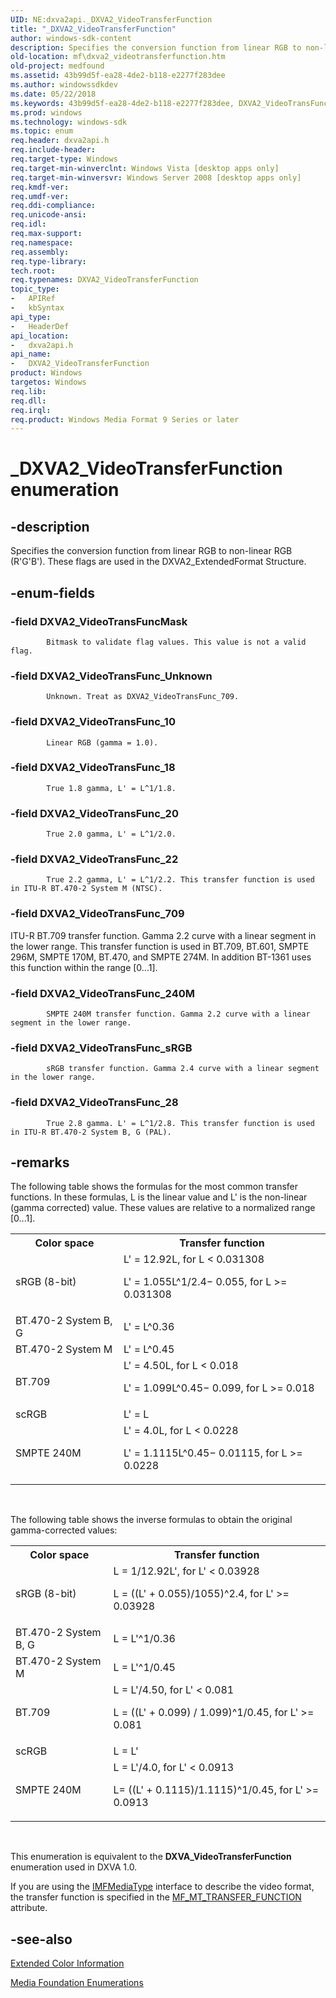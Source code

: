 ```yaml
---
UID: NE:dxva2api._DXVA2_VideoTransferFunction
title: "_DXVA2_VideoTransferFunction"
author: windows-sdk-content
description: Specifies the conversion function from linear RGB to non-linear RGB (R'G'B').
old-location: mf\dxva2_videotransferfunction.htm
old-project: medfound
ms.assetid: 43b99d5f-ea28-4de2-b118-e2277f283dee
ms.author: windowssdkdev
ms.date: 05/22/2018
ms.keywords: 43b99d5f-ea28-4de2-b118-e2277f283dee, DXVA2_VideoTransFuncMask, DXVA2_VideoTransFunc_10, DXVA2_VideoTransFunc_18, DXVA2_VideoTransFunc_20, DXVA2_VideoTransFunc_22, DXVA2_VideoTransFunc_240M, DXVA2_VideoTransFunc_28, DXVA2_VideoTransFunc_709, DXVA2_VideoTransFunc_Unknown, DXVA2_VideoTransFunc_sRGB, DXVA2_VideoTransferFunction, DXVA2_VideoTransferFunction enumeration [Media Foundation], _DXVA2_VideoTransferFunction, dxva2api/DXVA2_VideoTransFuncMask, dxva2api/DXVA2_VideoTransFunc_10, dxva2api/DXVA2_VideoTransFunc_18, dxva2api/DXVA2_VideoTransFunc_20, dxva2api/DXVA2_VideoTransFunc_22, dxva2api/DXVA2_VideoTransFunc_240M, dxva2api/DXVA2_VideoTransFunc_28, dxva2api/DXVA2_VideoTransFunc_709, dxva2api/DXVA2_VideoTransFunc_Unknown, dxva2api/DXVA2_VideoTransFunc_sRGB, dxva2api/DXVA2_VideoTransferFunction, mf.dxva2_videotransferfunction
ms.prod: windows
ms.technology: windows-sdk
ms.topic: enum
req.header: dxva2api.h
req.include-header: 
req.target-type: Windows
req.target-min-winverclnt: Windows Vista [desktop apps only]
req.target-min-winversvr: Windows Server 2008 [desktop apps only]
req.kmdf-ver: 
req.umdf-ver: 
req.ddi-compliance: 
req.unicode-ansi: 
req.idl: 
req.max-support: 
req.namespace: 
req.assembly: 
req.type-library: 
tech.root: 
req.typenames: DXVA2_VideoTransferFunction
topic_type:
-	APIRef
-	kbSyntax
api_type:
-	HeaderDef
api_location:
-	dxva2api.h
api_name:
-	DXVA2_VideoTransferFunction
product: Windows
targetos: Windows
req.lib: 
req.dll: 
req.irql: 
req.product: Windows Media Format 9 Series or later
---
```


# _DXVA2_VideoTransferFunction enumeration


## -description


Specifies the conversion function from linear RGB to non-linear RGB (R'G'B'). These flags are used in the DXVA2_ExtendedFormat Structure.
        
      


## -enum-fields




### -field DXVA2_VideoTransFuncMask


            Bitmask to validate flag values. This value is not a valid flag.
          


### -field DXVA2_VideoTransFunc_Unknown


            Unknown. Treat as DXVA2_VideoTransFunc_709.
          


### -field DXVA2_VideoTransFunc_10


            Linear RGB (gamma = 1.0).
          


### -field DXVA2_VideoTransFunc_18


            True 1.8 gamma, L' = L^1/1.8.
          


### -field DXVA2_VideoTransFunc_20


            True 2.0 gamma, L' = L^1/2.0.
          


### -field DXVA2_VideoTransFunc_22


            True 2.2 gamma, L' = L^1/2.2. This transfer function is used in ITU-R BT.470-2 System M (NTSC).
          


### -field DXVA2_VideoTransFunc_709

ITU-R BT.709 transfer function. Gamma 2.2 curve with a linear segment in the lower range. This transfer function is used in BT.709, BT.601, SMPTE 296M, SMPTE 170M, BT.470, and SMPTE 274M. In addition BT-1361 uses this function within the range [0...1].


### -field DXVA2_VideoTransFunc_240M


            SMPTE 240M transfer function. Gamma 2.2 curve with a linear segment in the lower range.
          


### -field DXVA2_VideoTransFunc_sRGB


            sRGB transfer function. Gamma 2.4 curve with a linear segment in the lower range.
          


### -field DXVA2_VideoTransFunc_28


            True 2.8 gamma. L' = L^1/2.8. This transfer function is used in ITU-R BT.470-2 System B, G (PAL).
          


## -remarks



The following table shows the formulas for the most common transfer functions. In these formulas, L is the linear value and L' is the non-linear (gamma corrected) value. These values are relative to a normalized range [0...1].

<table>
<tr>
<th>Color space</th>
<th>Transfer function</th>
</tr>
<tr>
<td>sRGB (8-bit)</td>
<td>
L' = 12.92L, for L &lt; 0.031308

L' = 1.055L^1/2.4− 0.055, for L &gt;= 0.031308

</td>
</tr>
<tr>
<td>BT.470-2 System B, G</td>
<td>L' = L^0.36</td>
</tr>
<tr>
<td>BT.470-2 System M</td>
<td>L' = L^0.45</td>
</tr>
<tr>
<td>BT.709</td>
<td>
L' = 4.50L, for L &lt; 0.018

L' = 1.099L^0.45− 0.099, for L &gt;= 0.018

</td>
</tr>
<tr>
<td>scRGB</td>
<td>L' = L</td>
</tr>
<tr>
<td>SMPTE 240M</td>
<td>
L' = 4.0L, for L &lt; 0.0228

L' = 1.1115L^0.45− 0.01115, for L &gt;= 0.0228

</td>
</tr>
</table>
 

The following table shows the inverse formulas to obtain the original gamma-corrected values:

<table>
<tr>
<th>Color space</th>
<th>Transfer function</th>
</tr>
<tr>
<td>sRGB (8-bit)</td>
<td>
L = 1/12.92L', for L' &lt; 0.03928

L = ((L' + 0.055)/1055)^2.4, for L' &gt;= 0.03928

</td>
</tr>
<tr>
<td>BT.470-2 System B, G</td>
<td>L = L'^1/0.36</td>
</tr>
<tr>
<td>BT.470-2 System M</td>
<td>L = L'^1/0.45</td>
</tr>
<tr>
<td>BT.709</td>
<td>
L = L'/4.50, for L' &lt; 0.081

L = ((L' + 0.099) / 1.099)^1/0.45, for L' &gt;= 0.081

</td>
</tr>
<tr>
<td>scRGB</td>
<td>L = L'</td>
</tr>
<tr>
<td>SMPTE 240M</td>
<td>
L = L'/4.0, for L' &lt; 0.0913

L= ((L' + 0.1115)/1.1115)^1/0.45, for L' &gt;= 0.0913

</td>
</tr>
</table>
 

This enumeration is equivalent to the <b>DXVA_VideoTransferFunction</b> enumeration used in DXVA 1.0.

If you are using the <a href="https://msdn.microsoft.com/f1d60bec-71e4-4fcc-a020-92754b6f3c02">IMFMediaType</a> interface to describe the video format, the transfer function is specified in the <a href="https://msdn.microsoft.com/c64c2135-f588-4d7a-9ca8-ae4f7b290572">MF_MT_TRANSFER_FUNCTION</a> attribute.




## -see-also




<a href="https://msdn.microsoft.com/05ca73c6-d105-47bc-96bc-b784f669febe">Extended Color Information</a>



<a href="https://msdn.microsoft.com/f26a730f-18c4-4247-acaf-af1dfad19086">Media Foundation Enumerations</a>
 

 


